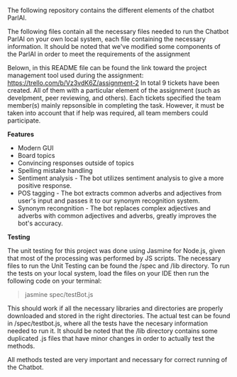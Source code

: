 The following repository contains the different elements of the chatbot ParlAI.

The following files contain all the necessary files needed to run the Chatbot ParlAI on your own local system, each file containing the necessary information. It should be noted that we've modified some components of the ParlAI in order to meet the requirements of the assignment

Belown, in this README file can be found the link toward the project management tool used during the assignment: https://trello.com/b/Vz3vdK6Z/assignment-2 
In total 9 tickets have been created. All of them with a particular element of the assignment (such as develpment, peer reviewing, and others).
Each tickets specified the team member(s) mainly repsonsible in completing the task. However, it must be taken into account that if help was required, all team members could participate. 

**Features**

- Modern GUI
- Board topics
- Convincing responses outside of topics
- Spelling mistake handling
- Sentiment analysis - The bot utilizes sentiment analysis to give a more positive response.
- POS tagging - The bot extracts common adverbs and adjectives from user's input and passes it to our synonym recognition system.
- Synonym recongnition - The bot replaces complex adjectives and adverbs with common adjectives and adverbs, greatly improves the bot's accuracy.

**Testing**

The unit testing for this project was done using Jasmine for Node.js, given that most of the processing was performed by JS scripts. The necessary files to run the Unit Testing can be found the /spec and /lib directory. To run the tests on your local system, load the files on your IDE then run the following code on your terminal:

> jasmine spec/testBot.js

This should work if all the necessary libraries and directories are properly downloaded and stored in the right directories. The actual test can be found in /spec/testbot.js, where all the tests have the necesary information needed to run it. It should be noted that the /lib directory contains some duplicated .js files that have minor changes in order to actually test the methods.

All methods tested are very important and necessary for correct running of the Chatbot.
